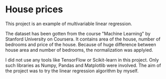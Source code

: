 # House prices

This project is an example of multivariable linear regression. 

The dataset has been gotten from the course "Machine Learning" by Stanford University on Coursera. It contains area of the house, number of bedrooms and price of the house. Because of huge difference between house area and number of bedrooms, the normalization was applyied.  

I did not use any tools like TensorFlow or Scikit-learn in this project. Only such libraries as Numpy, Pandas and Matplotlib were involved. The aim of the project was to try the linear regression algorithm by myself.

